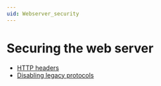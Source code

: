 ```yaml
---
uid: Webserver_security
---
```


# Securing the web server

- [HTTP headers](xref:HTTP_Headers)
- [Disabling legacy protocols](xref:Disabling_legacy_protocols)
